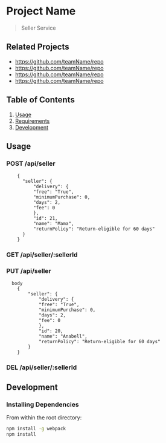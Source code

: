 # Project Name

> Seller Service

## Related Projects

  - https://github.com/teamName/repo
  - https://github.com/teamName/repo
  - https://github.com/teamName/repo
  - https://github.com/teamName/repo

## Table of Contents

1. [Usage](#Usage)
1. [Requirements](#requirements)
1. [Development](#development)

## Usage

### POST /api/seller
```  body
    {
      "seller": {
          "delivery": {
          "free": "True",
          "minimumPurchase": 0,
          "days": 2,
          "fee": 0
          },
          "id": 21,
          "name": "Mama",
          "returnPolicy": "Return-eligible for 60 days"
      }
    }
```
### GET /api/seller/:sellerId
### PUT /api/seller
```
  body
    {
        "seller": {
            "delivery": {
            "free": "True",
            "minimumPurchase": 0,
            "days": 2,
            "fee": 0
            },
            "id": 20,
            "name": "Anabell",
            "returnPolicy": "Return-eligible for 60 days"
        }
    }
```
### DEL /api/seller/:sellerId


## Development

### Installing Dependencies

From within the root directory:

```sh
npm install -g webpack
npm install
```

